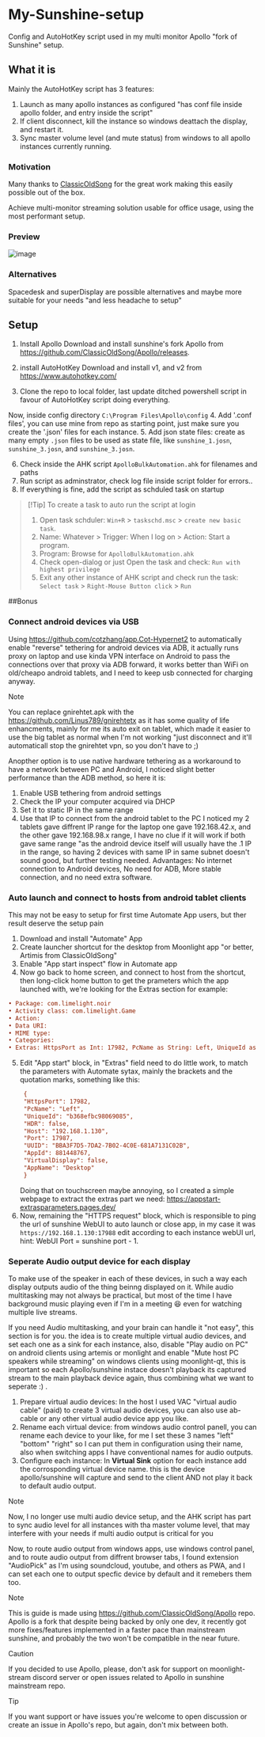 # My-Sunshine-setup
Config and AutoHotKey script used in my multi monitor Apollo "fork of Sunshine" setup.

## What it is
Mainly the AutoHotKey script has 3 features:
1. Launch as many apollo instances as configured "has conf file inside apollo folder, and entry inside the script"
2. If client disconnect, kill the instance so windows deattach the display, and restart it.
3. Sync master volume level (and mute status) from windows to all apollo instances currently running.

### Motivation
Many thanks to [ClassicOldSong](https://github.com/ClassicOldSong) for the great work making this easily possible out of the box.

Achieve multi-monitor streaming solution usable for office usage, using the most performant setup.

### Preview
![image](https://github.com/user-attachments/assets/c7448d48-f867-4103-9baa-a1fa30e5bf48)

### Alternatives
Spacedesk and superDisplay are possible alternatives and maybe more suitable for your needs "and less headache to setup" 

## Setup
1. Install Apollo
Download and install sunshine's fork Apollo from https://github.com/ClassicOldSong/Apollo/releases.

2. install AutoHotKey 
Download and install v1, and v2 from https://www.autohotkey.com/

3. Clone the repo to local folder, last update ditched powershell script in favour of AutoHotKey script doing everything.

Now, inside config directory `C:\Program Files\Apollo\config`
4. Add '.conf files', you can use mine from repo as starting point, just make sure you create the '.json' files for each instance.
5. Add json state files: create as many empty `.json` files to be used as state file, like `sunshine_1.josn`, `sunshine_3.josn`, and `sunshine_3.josn`.

6. Check inside the AHK script `ApolloBulkAutomation.ahk` for filenames and paths
7. Run script as adminstrator, check log file inside script folder for errors..
8. If everything is fine, add the script as schduled task on startup

> [!Tip] To create a task to auto run the script at login
> 1. Open task schduler: `Win+R` > `taskschd.msc` > `create new basic task`.
> 2. Name: Whatever > Trigger: When I log on > Action: Start a program.
> 3. Program: Browse for `ApolloBulkAutomation.ahk`
> 4. Check open-dialog or just Open the task and check: `Run with highest privilege`
> 5. Exit any other instance of AHK script and check run the task: `Select task` > `Right-Mouse Button click` > `Run`


##Bonus
### Connect android devices via USB
Using https://github.com/cotzhang/app.Cot-Hypernet2 to automatically enable "reverse" tethering for android devices via ADB, it actually runs proxy on laptop and use kinda VPN interface on Android to pass the connections over that proxy via ADB forward, it works better than WiFi on old/cheapo android tablets, and I need to keep usb connected for charging anyway.


> [!Note]
> You can replace gnirehtet.apk with the https://github.com/Linus789/gnirehtetx as it has some quality of life enhancments, mainly for me its auto exit on tablet, which made it easier to use the big tablet as normal when I'm not working "just disconnect and it'll automaticall stop the gnirehtet vpn, so you don't have to ;)


Anopther option is to use native hardware tethering as a workaround to have a network between PC and Android, I noticed slight better performance than the ADB method, so here it is:
1. Enable USB tethering from android settings
2. Check the IP your computer acquired via DHCP
3. Set it to static IP in the same range
4. Use that IP to connect from the android tablet to the PC
   I noticed my 2 tablets gave diffrent IP range for the laptop one gave 192.168.42.x, and the other gave 192.168.98.x range, I have no clue if it will work if both gave same range "as the android device itself will usually have the .1 IP in the range, so having 2 devices with same IP in same subnet doesn't sound good, but further testing needed.
   Advantages: No internet connection to Android devices, No need for ADB, More stable connection, and no need extra software.

### Auto launch and connect to hosts from android tablet clients
This may not be easy to setup for first time Automate App users, but ther result deserve the setup pain
  1. Download and install "Automate" App
  2. Create launcher shortcut for the desktop from Moonlight app "or better, Artimis from ClassicOldSong"
  3. Enable "App start inspect" flow in Automate app
  4. Now go back to home screen, and connect to host from the shortcut, then long-click home button to get the prameters which the app launched with, we're looking for the Extras section for example:
```ini
• Package: com.limelight.noir
• Activity class: com.limelight.Game
• Action: 
• Data URI: 
• MIME type: 
• Categories: 
• Extras: HttpsPort as Int: 17982, PcName as String: Left, UniqueId as String: b368efbc98069085, HDR as Boolean: 0, Host as String: 192.168.1.130, Port as Int: 17987, UUID as String: BBA3F7D5-7DA2-7B02-4C0E-681A7131C02B, AppId as Int: 881448767, VirtualDisplay as Boolean: 0, AppName as String: Desktop
```
     
  5. Edit "App start" block, in "Extras" field need to do little work, to match the parameters with Automate sytax, mainly the brackets and the quotation marks, something like this:
     ```ini
      {
      "HttpsPort": 17982,
      "PcName": "Left",
      "UniqueId": "b368efbc98069085",
      "HDR": false,
      "Host": "192.168.1.130",
      "Port": 17987,
      "UUID": "BBA3F7D5-7DA2-7B02-4C0E-681A7131C02B",
      "AppId": 881448767,
      "VirtualDisplay": false,
      "AppName": "Desktop"
      } 
      ```
     Doing that on touchscreen maybe annoying, so I created a simple webpage to extract the extras part we need: https://appstart-extrasparameters.pages.dev/
  6. Now, remaining the "HTTPS request" block, which is responsible to ping the url of sunshine WebUI to auto launch or close app, in my case it was `https://192.168.1.130:17988` edit according to each instance webUI url, hint: WebUI Port = sunshine port - 1.

### Seperate Audio output device for each display
To make use of the speaker in each of these devices, in such a way each display outputs audio of the thing beinng displayed on it. While audio multitasking may not always be practical, but most of the time I have background music playing even if I'm in a meeting 😆 even for watching multiple live streams.

If you need Audio multitasking, and your brain can handle it "not easy", this section is for you. the idea is to create multiple virtual audio devices, and set each one as a sink for each instance, also, disable "Play audio on PC" on android clients using artemis or monlight and enable "Mute host PC speakers while streaming" on windows clients using moonlight-qt, this is important so each Apollo/sunshine instace doesn't playback its captured stream to the main playback device again, thus combining what we want to seperate :) .

1. Prepare virtual audio devices: In the host I used VAC "virtual audio cable" (paid) to create 3 virtual audio devices, you can also use ab-cable or any other virtual audio device app you like.
2. Rename each virtual device: from windows audio control panell, you can rename each device to your like, for me I set these 3 names "left" "bottom" "right" so I can put them in configuration using their name, also when switching apps I have conventional names for audio outputs.
3. Configure each instance: In **Virtual Sink** option for each instance add the corrosponding virtual device name. this is the device apollo/sunshine will capture and send to the client AND not play it back to default audio output.


> [!NOTE]
> Now, I no longer use multi audio device setup, and the AHK script has part to sync audio level for all instances with tha master volume level, that may interfere with your needs if multi audio output is critical for you


Now, to route audio output from windows apps, use windows control panel, and to route audio output from diffrent browser tabs, I found extension "AudioPick" as I'm using soundcloud, youtube, and others as PWA, and I can set each one to output specfic device by default and it remebers them too.

> [!NOTE]
> This is guide is made using https://github.com/ClassicOldSong/Apollo repo.
> Apollo is a fork that despite being backed by only one dev, it recently got more fixes/features implemented in a faster pace than mainstream sunshine, and probably the two won't be compatible in the near future.

> [!CAUTION]
> If you decided to use Apollo, please, don't ask for support on moonlight-stream discord server or open issues related to Apollo in sunshine mainstream repo.

> [!TIP]
> If you want support or have issues you're welcome to open discussion or create an issue in Apollo's repo, but again, don't mix between both.

